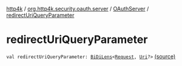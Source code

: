 [http4k](../../index.md) / [org.http4k.security.oauth.server](../index.md) / [OAuthServer](index.md) / [redirectUriQueryParameter](./redirect-uri-query-parameter.md)

# redirectUriQueryParameter

`val redirectUriQueryParameter: `[`BiDiLens`](../../org.http4k.lens/-bi-di-lens/index.md)`<`[`Request`](../../org.http4k.core/-request/index.md)`, `[`Uri`](../../org.http4k.core/-uri/index.md)`?>` [(source)](https://github.com/http4k/http4k/blob/master/http4k-security-oauth/src/main/kotlin/org/http4k/security/oauth/server/OAuthServer.kt#L96)